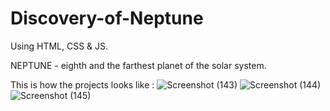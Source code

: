 # Discovery-of-Neptune
Using HTML, CSS &amp; JS.

NEPTUNE - eighth and the farthest planet of the solar system.

This is how the projects looks like :
![Screenshot (143)](https://user-images.githubusercontent.com/90141326/135192203-2b7ee72e-e61c-4c47-916f-fbf6141560be.png)
![Screenshot (144)](https://user-images.githubusercontent.com/90141326/135192221-a884c065-0094-4a0f-9753-c26226dd1f9a.png)
![Screenshot (145)](https://user-images.githubusercontent.com/90141326/135192247-99770bd4-529a-45cf-b20c-2327e38eba67.png)

